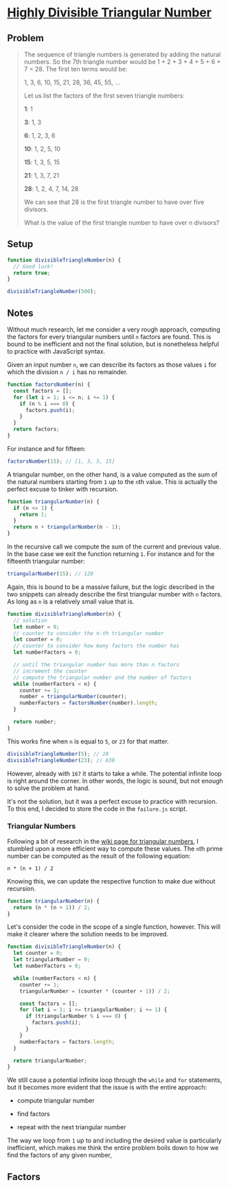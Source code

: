 # [Highly Divisible Triangular Number](https://www.freecodecamp.org/learn/coding-interview-prep/project-euler/problem-12-highly-divisible-triangular-number)

## Problem

> The sequence of triangle numbers is generated by adding the natural numbers. So the 7th triangle number would be 1 + 2 + 3 + 4 + 5 + 6 + 7 = 28. The first ten terms would be:
>
> 1, 3, 6, 10, 15, 21, 28, 36, 45, 55, ...
>
> Let us list the factors of the first seven triangle numbers:
>
> **1**: 1
>
> **3**: 1, 3
>
> **6**: 1, 2, 3, 6
>
> **10**: 1, 2, 5, 10
>
> **15**: 1, 3, 5, 15
>
> **21**: 1, 3, 7, 21
>
> **28**: 1, 2, 4, 7, 14, 28
>
> We can see that 28 is the first triangle number to have over five divisors.
>
> What is the value of the first triangle number to have over n divisors?

## Setup

```js
function divisibleTriangleNumber(n) {
  // Good luck!
  return true;
}

divisibleTriangleNumber(500);
```

## Notes

Without much research, let me consider a very rough approach, computing the factors for every triangular numbers until `n` factors are found. This is bound to be inefficient and not the final solution, but is nonetheless helpful to practice with JavaScript syntax.

Given an input number `n`, we can describe its factors as those values `i` for which the division `n / i` has no remainder.

```js
function factorsNumber(n) {
  const factors = [];
  for (let i = 1; i <= n; i += 1) {
    if (n % i === 0) {
      factors.push(i);
    }
  }
  return factors;
}
```

For instance and for fifteen:

```js
factorsNumber(15); // [1, 3, 5, 15]
```

A triangular number, on the other hand, is a value computed as the sum of the natural numbers starting from `1` up to the `n`th value. This is actually the perfect excuse to tinker with recursion.

```js
function triangularNumber(n) {
  if (n <= 1) {
    return 1;
  }
  return n + triangularNumber(n - 1);
}
```

In the recursive call we compute the sum of the current and previous value. In the base case we exit the function returning `1`. For instance and for the fifteenth triangular number:

```js
triangularNumber(15); // 120
```

Again, this is bound to be a massive failure, but the logic described in the two snippets can already describe the first triangular number with `n` factors. As long as `n` is a relatively small value that is.

```js
function divisibleTriangleNumber(n) {
  // solution
  let number = 0;
  // counter to consider the n-th triangular number
  let counter = 0;
  // counter to consider how many factors the number has
  let numberFactors = 0;

  // until the triangular number has more than n factors
  // increment the counter
  // compute the triangular number and the number of factors
  while (numberFactors < n) {
    counter += 1;
    number = triangularNumber(counter);
    numberFactors = factorsNumber(number).length;
  }

  return number;
}
```

This works fine when `n` is equal to `5`, or `23` for that matter.

```js
divisibleTriangleNumber(5); // 28
divisibleTriangleNumber(23); // 630
```

However, already with `167` it starts to take a while. The potential infinite loop is right around the corner. In other words, the logic is sound, but not enough to solve the problem at hand.

It's not the solution, but it was a perfect excuse to practice with recursion. To this end, I decided to store the code in the `failure.js` script.

### Triangular Numbers

Following a bit of research in the [wiki page for triangular numbers](https://en.wikipedia.org/wiki/Triangular_number), I stumbled upon a more efficient way to compute these values. The `n`th prime number can be computed as the result of the following equation:

```code
n * (n + 1) / 2
```

Knowing this, we can update the respective function to make due without recursion.

```js
function triangularNumber(n) {
  return (n * (n + 1)) / 2;
}
```

Let's consider the code in the scope of a single function, however. This will make it clearer where the solution needs to be improved.

```js
function divisibleTriangleNumber(n) {
  let counter = 0;
  let triangularNumber = 0;
  let numberFactors = 0;

  while (numberFactors < n) {
    counter += 1;
    triangularNumber = (counter * (counter + 1)) / 2;

    const factors = [];
    for (let i = 1; i <= triangularNumber; i += 1) {
      if (triangularNumber % i === 0) {
        factors.push(i);
      }
    }
    numberFactors = factors.length;
  }

  return triangularNumber;
}
```

We still cause a potential infinite loop through the `while` and `for` statements, but it becomes more evident that the issue is with the entire approach:

- compute triangular number

- find factors

- repeat with the next triangular number

The way we loop from `1` up to and including the desired value is particularly inefficient, which makes me think the entire problem boils down to how we find the factors of any given number,

## Factors

